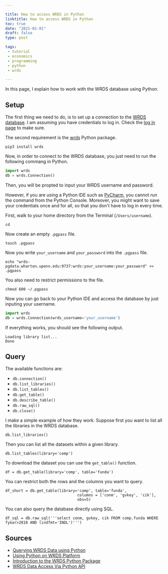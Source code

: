 ```yaml
---

title: How to access WRDS in Python
linktitle: How to access WRDS in Python
toc: true
date: "2021-01-01"
draft: false
type: post

tags:
 - tutorial
 - economics
 - programming
 - python
 - wrds

---
```




In this page, I explain how to work with the WRDS database using Python. 



## Setup

The first thing we need to do, is to set up a connection to the [WRDS database](https://wrds-www.wharton.upenn.edu/). I am assuming you have credentials to log in. Check the [log in page](https://wrds-www.wharton.upenn.edu/login/) to make sure.

The second requirement is the [wrds](https://pypi.org/project/wrds/) Python package. 

```shell
pip3 install wrds
```

Now, in order to connect to the WRDS database, you just need to run the following commang in Python.

```python
import wrds
db = wrds.Connection() 
```

Then, you will be propted to input your WRDS username and password. 

However, if you are using a Python IDE such as [PyCharm](https://www.jetbrains.com/pycharm/), you cannot run the command from the Python Console. Moreover, you might want to save your credentials once and for all, so that you don't have to log in every time.

First, walk to your home directory from the Terminal (`/Users/username`).

```shell
cd
```

Now create an empty `.pgpass` file.

```shell
touch .pgpass
```

Now you write `your_username` and `your_password` into the `.pgpass` file.

```shell
echo "wrds-pgdata.wharton.upenn.edu:9737:wrds:your_username:your_password" >> .pgpass
```

You also need to restrict permissions to the file.

```shell
chmod 600 ~/.pgpass
```

Now you can go back to your Python IDE and access the database by just inputing your username.

```python
import wrds
db = wrds.Connection(wrds_username='your_username')
```

If everything works, you should see the following output.

```
Loading library list...
Done
```



## Query

The available functions are:

- `db.connection() `
- `db.list_libraries()`
- `db.list_tables() `
- `db.get_table() `
- `db.describe_table() `
- `db.raw_sql() `
- `db.close()`

I make a simple example of how they work. Suppose first you want to list all the libraries in the WRDS database.

```
db.list_libraries()
```

Then you can list all the datasets within a given library.

```
db.list_tables(library='comp')
```

To download the dataset you can use the `get_table()` function.

```
df = db.get_table(library='comp', table='funda')
```

You can restrict both the rows and the columns you want to query.

```
df_short = db.get_table(library='comp', table='funda', 
                                columns = ['conm', 'gvkey', 'cik'], 
                                obs=5)
```

You can also query the database directly using SQL.

```
df_sql = db.raw_sql('''select conm, gvkey, cik FROM comp.funda WHERE fyear>2010 AND (indfmt='INDL')''')
```



## Sources

- [Querying WRDS Data using Python](https://wrds-www.wharton.upenn.edu/pages/support/programming-wrds/programming-python/querying-wrds-data-python/)
- [Using Python on WRDS Platform](https://wrds-www.wharton.upenn.edu/documents/1443/wrds_connection.html)
- [Introduction to the WRDS Python Package](https://sites.duke.edu/kevinstandridge/2020/03/07/introduction-to-the-wrds-python-package/)
- [WRDS Data Access Via Python API](https://wizardkingz.github.io/wrdsdataaccesspython-tutorial/)

